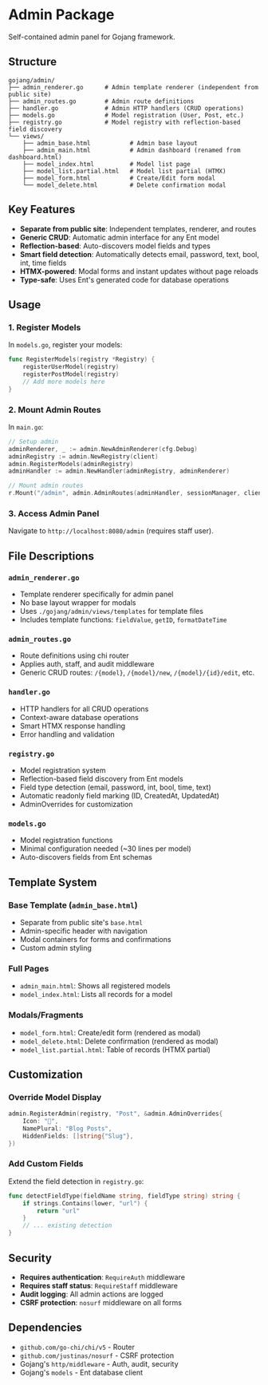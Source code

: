 # Admin Package

Self-contained admin panel for Gojang framework.

## Structure

```
gojang/admin/
├── admin_renderer.go      # Admin template renderer (independent from public site)
├── admin_routes.go        # Admin route definitions
├── handler.go             # Admin HTTP handlers (CRUD operations)
├── models.go              # Model registration (User, Post, etc.)
├── registry.go            # Model registry with reflection-based field discovery
└── views/
    ├── admin_base.html           # Admin base layout
    ├── admin_main.html           # Admin dashboard (renamed from dashboard.html)
    ├── model_index.html          # Model list page
    ├── model_list.partial.html   # Model list partial (HTMX)
    ├── model_form.html           # Create/Edit form modal
    └── model_delete.html         # Delete confirmation modal
```

## Key Features

- **Separate from public site**: Independent templates, renderer, and routes
- **Generic CRUD**: Automatic admin interface for any Ent model
- **Reflection-based**: Auto-discovers model fields and types
- **Smart field detection**: Automatically detects email, password, text, bool, int, time fields
- **HTMX-powered**: Modal forms and instant updates without page reloads
- **Type-safe**: Uses Ent's generated code for database operations

## Usage

### 1. Register Models

In `models.go`, register your models:

```go
func RegisterModels(registry *Registry) {
    registerUserModel(registry)
    registerPostModel(registry)
    // Add more models here
}
```

### 2. Mount Admin Routes

In `main.go`:

```go
// Setup admin
adminRenderer, _ := admin.NewAdminRenderer(cfg.Debug)
adminRegistry := admin.NewRegistry(client)
admin.RegisterModels(adminRegistry)
adminHandler := admin.NewHandler(adminRegistry, adminRenderer)

// Mount admin routes
r.Mount("/admin", admin.AdminRoutes(adminHandler, sessionManager, client))
```

### 3. Access Admin Panel

Navigate to `http://localhost:8080/admin` (requires staff user).

## File Descriptions

### `admin_renderer.go`
- Template renderer specifically for admin panel
- No base layout wrapper for modals
- Uses `./gojang/admin/views/templates` for template files
- Includes template functions: `fieldValue`, `getID`, `formatDateTime`

### `admin_routes.go`
- Route definitions using chi router
- Applies auth, staff, and audit middleware
- Generic CRUD routes: `/{model}`, `/{model}/new`, `/{model}/{id}/edit`, etc.

### `handler.go`
- HTTP handlers for all CRUD operations
- Context-aware database operations
- Smart HTMX response handling
- Error handling and validation

### `registry.go`
- Model registration system
- Reflection-based field discovery from Ent models
- Field type detection (email, password, int, bool, time, text)
- Automatic readonly field marking (ID, CreatedAt, UpdatedAt)
- AdminOverrides for customization

### `models.go`
- Model registration functions
- Minimal configuration needed (~30 lines per model)
- Auto-discovers fields from Ent schemas

## Template System

### Base Template (`admin_base.html`)
- Separate from public site's `base.html`
- Admin-specific header with navigation
- Modal containers for forms and confirmations
- Custom admin styling

### Full Pages
- `admin_main.html`: Shows all registered models
- `model_index.html`: Lists all records for a model

### Modals/Fragments
- `model_form.html`: Create/edit form (rendered as modal)
- `model_delete.html`: Delete confirmation (rendered as modal)
- `model_list.partial.html`: Table of records (HTMX partial)

## Customization

### Override Model Display

```go
admin.RegisterAdmin(registry, "Post", &admin.AdminOverrides{
    Icon: "📝",
    NamePlural: "Blog Posts",
    HiddenFields: []string{"Slug"},
})
```

### Add Custom Fields

Extend the field detection in `registry.go`:

```go
func detectFieldType(fieldName string, fieldType string) string {
    if strings.Contains(lower, "url") {
        return "url"
    }
    // ... existing detection
}
```

## Security

- **Requires authentication**: `RequireAuth` middleware
- **Requires staff status**: `RequireStaff` middleware
- **Audit logging**: All admin actions are logged
- **CSRF protection**: `nosurf` middleware on all forms

## Dependencies

- `github.com/go-chi/chi/v5` - Router
- `github.com/justinas/nosurf` - CSRF protection
- Gojang's `http/middleware` - Auth, audit, security
- Gojang's `models` - Ent database client
